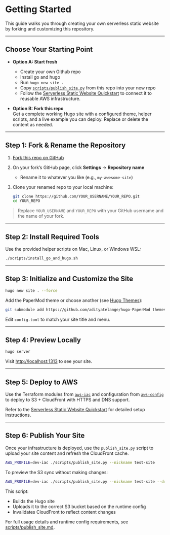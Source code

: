 # Getting Started

This guide walks you through creating your own serverless static website by forking and customizing this repository.

---

## Choose Your Starting Point

- **Option A: Start fresh**  
  - Create your own Github repo
  - Install go and hugo
  - Run `hugo new site .`
  - Copy [`scripts/publish_site.py`](./scripts/publish_site.py) from this repo into your new repo
  - Follow the [Serverless Static Website Quickstart](https://github.com/tstrall/adage/blob/main/quickstarts/serverless-site.md) to connect it to reusable AWS infrastructure.

- **Option B: Fork this repo**  
  Get a complete working Hugo site with a configured theme, helper scripts, and a live example you can deploy. Replace or delete the content as needed.

---

## Step 1: Fork & Rename the Repository

1. [Fork this repo on GitHub](https://github.com/tstrall/strall.com/fork)
2. On your fork’s GitHub page, click **Settings** → **Repository name**
   - Rename it to whatever you like (e.g., `my-awesome-site`)
3. Clone your renamed repo to your local machine:

   ```bash
   git clone https://github.com/YOUR_USERNAME/YOUR_REPO.git
   cd YOUR_REPO
   ```

> Replace `YOUR_USERNAME` and `YOUR_REPO` with your GitHub username and the name of your fork.

---

## Step 2: Install Required Tools

Use the provided helper scripts on Mac, Linux, or Windows WSL:

```bash
./scripts/install_go_and_hugo.sh
```

---

## Step 3: Initialize and Customize the Site

```bash
hugo new site . --force
```

Add the PaperMod theme or choose another (see [Hugo Themes](https://themes.gohugo.io/)):

```bash
git submodule add https://github.com/adityatelange/hugo-PaperMod themes/PaperMod
```

Edit `config.toml` to match your site title and menu.

---

## Step 4: Preview Locally

```bash
hugo server
```

Visit [http://localhost:1313](http://localhost:1313) to see your site.

---

## Step 5: Deploy to AWS

Use the Terraform modules from [`aws-iac`](https://github.com/tstrall/aws-iac) and configuration from [`aws-config`](https://github.com/tstrall/aws-config) to deploy to S3 + CloudFront with HTTPS and DNS support.

Refer to the [Serverless Static Website Quickstart](https://github.com/tstrall/adage/blob/main/quickstarts/serverless-site.md) for detailed setup instructions.

---

## Step 6: Publish Your Site

Once your infrastructure is deployed, use the `publish_site.py` script to upload your site content and refresh the CloudFront cache.

```bash
AWS_PROFILE=dev-iac ./scripts/publish_site.py --nickname test-site
```

To preview the S3 sync without making changes:

```bash
AWS_PROFILE=dev-iac ./scripts/publish_site.py --nickname test-site --dry-run
```

This script:
- Builds the Hugo site
- Uploads it to the correct S3 bucket based on the runtime config
- Invalidates CloudFront to reflect content changes

For full usage details and runtime config requirements, see [scripts/publish_site.md](./scripts/publish_site.md).
